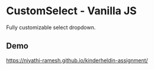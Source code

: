 # CustomSelect - Vanilla JS

Fully customizable select dropdown.

## Demo

https://niyathi-ramesh.github.io/kinderheldin-assignment/
